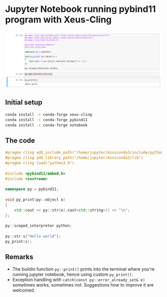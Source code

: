 # Jupyter Notebook running pybind11 program with Xeus-Cling

![pybind11](pybind11.png)

## Initial setup
```bash
conda install -c conda-forge xeus-cling
conda install -c conda-forge pybind11
conda install -c conda-forge notebook
```

## The code

```c++
#pragma cling add_include_path("/home/jupyter/miniconda3/include/python3.9/")
#pragma cling add_library_path("/home/jupyter/miniconda3/lib")
#pragma cling load("python3.9")

#include <pybind11/embed.h>
#include <iostream>

namespace py = pybind11;

void py_print(py::object o)
{
    std::cout << py::str(o).cast<std::string>() << "\n";
};

py::scoped_interpreter python;

py::str s{"Hello world"};
py_print(s);
```
## Remarks
* The buildin function `py::print()` prints into the terminal where you're running jupyter notebook, hence using custom `py_print()`.
* Exception handling with `catch(const py::error_already_set& e)` sometimes works, sometimes not. Suggestions how to improve it are welcomed.
